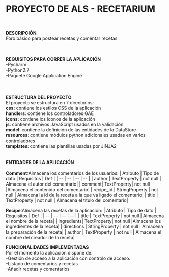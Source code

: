 # **PROYECTO DE ALS - RECETARIUM** <br/>
<br/>

**DESCRIPCIÓN**<br/>
Foro básico para postear recetas y comentar recetas<br/>
<br/>
<br/>

**REQUISITOS PARA CORRER LA APLICACIÓN**\
-Pycharm\
-Python2.7\
-Paquete Google Application Engine\
\
\
\
**ESTRUCTURA DEL PROYECTO**\
El proyecto se estructura en 7 directorios:\
**css:** contiene los estilos CSS de la aplicación\
**handlers**: contiene los controladores GAE\
**icons**: contiene los iconos de la aplicación\
**js**: contiene archivos JavaScript usados en la validación\
**model**: contiene la definición de las entidades de la DataStore\
**resources**: contiene módulos python adicionales usadas en varios controladores\
**templates**: contiene las plantillas usadas por JINJA2\
\
\
**ENTIDADES DE LA APLICACIÓN**\
\
**Comment**:Almacena los comentarios de los usuarios:
| Atributo | Tipo de dato | Requisitos | Def |
| -- | -- | -- | -- |
| author | TextProperty | not null | Almacena el autor del comentario|
| comment| TextProperty| not null |Almacena el contenido del comentario|
| recipe_id | StringProperty | not null | Almacena la id de la receta a la que va ligado el comentario|
| title | TextProperty | not null | Almacena el título del comentario|
<br />

**Recipe**:Almacena las recetas de la aplicación:
| Atributo | Tipo de dato | Requisitos | Def |
| -- | -- | -- | -- |
| title | TextProperty | not null | Almacena el nombre de la receta|
| ingredients| TextProperty| not null |Almacena los ingredientes de la receta|
| directions | StringProperty | not null | Almacena la preparación de la receta|
| author | TextProperty | not null | Almacena el nombre del creador de la receta|
<br/>

**FUNCIONALIDADES IMPLEMENTADAS**<br/>
Por el momento la aplicación dispone de:<br/>
-Gestión de acceso a la aplicación con controlo de acceso.<br/>
-Listado de comentarios y recetas<br/>
-Añadir recetas y comentarios<br/>



